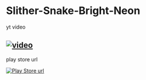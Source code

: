 # Slither-Snake-Bright-Neon

yt video

[![video](https://www.vhv.rs/dpng/d/504-5046736_youtube-play-button-on-video-hd-png-download.png)](https://youtu.be/qt8EUUdTDFU)
-----------------------------------------------------------------------------------------------------------------------------------------------------------------------------------
play store url

[![Play Store url](https://storage.googleapis.com/kormo_business_icons/employer-b847a210-b66c-44d3-8d22-ecb6fd8955f0/logo.png)](https://play.google.com/store/apps/details?id=com.LedzinyGameDevelopment.SlitherNeonio&gl=PL)
